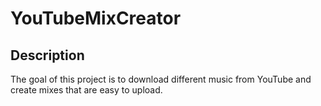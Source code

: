 # YouTubeMixCreator

## Description

The goal of this project is to download different music from YouTube and create mixes that are easy to upload. 

